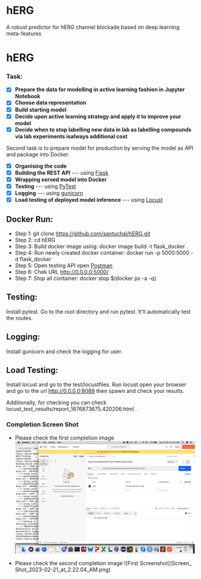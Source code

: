 # hERG
A robust predictor for hERG channel blockade based on deep learning meta-features
# hERG

### **Task:**

*   [x] **Prepare the data for modelling in active learning fashion in Jupyter Notebook**
*   [x] **Choose data representation**
*   [x] **Build starting model**
*   [x] **Decide upon active learning strategy and apply it to improve your model**
*   [x] **Decide when to stop labelling new data in lab as labelling compounds via lab experiments isalways additional cost**

Second task is to prepare model for production by serving the model as API and package into Docker.

*   [x] **Organising the code**
*   [x] **Building the REST API** --- using [Flask](https://palletsprojects.com/p/flask/)
*   [x] **Wrapping served model into Docker**
*   [x] **Testing** --- using [PyTest](https://docs.pytest.org/en/7.2.x/getting-started.html)
*   [x] **Logging** --- using [gunicorn](https://gunicorn.org/)
*   [x] **Load testing of deployed model inference** --- using [Locust](https://locust.io/)

## Docker Run:

* Step 1: git clone https://github.com/santuchal/hERG.git
* Step 2: cd hERG
* Step 3: Build docker image using: docker image build -t flask_docker .
* Step 4: Run newly created docker container: docker run -p 5000:5000 -d flask_docker
* Step 5: Open testing API open [Postman](https://www.postman.com/)
* Step 6: Chek URL http://0.0.0.0:5000/ 
* Step 7: Stop all container: docker stop $(docker ps -a -q)

## Testing:

Install pytest. Go to the root directory and run pytest. 
It'll automatically test the routes. 


## Logging: 
Install gunicorn and check the logging for user. 

## Load Testing:
Install locust and go to the test/locustfiles. 
Run locust open your browser and go to the url http://0.0.0.0:8089 then spawn and check your results. 

Additionally, for checking you can check locust_test_results/report_1676873675.420206.html .


### Completion Screen Shot

* Please check the first completion image ![First Screenshot](Screen_Shot_2023-02-21_at_2.21.57_AM.png)

* Please check the second completion image ![First Screenshot](Screen_
Shot_2023-02-21_at_2.22.04_AM.png)